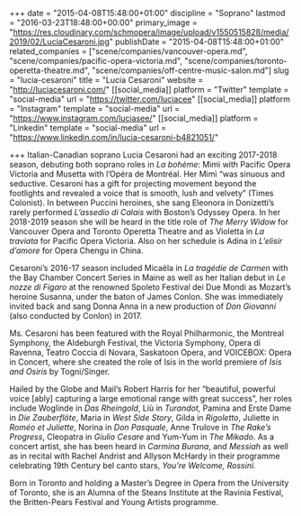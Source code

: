 +++
date = "2015-04-08T15:48:00+01:00"
discipline = "Soprano"
lastmod = "2016-03-23T18:48:00+00:00"
primary_image = "https://res.cloudinary.com/schmopera/image/upload/v1550515828/media/2019/02/LuciaCesaroni.jpg"
publishDate = "2015-04-08T15:48:00+01:00"
related_companies = ["scene/companies/vancouver-opera.md", "scene/companies/pacific-opera-victoria.md", "scene/companies/toronto-operetta-theatre.md", "scene/companies/off-centre-music-salon.md"]
slug = "lucia-cesaroni"
title = "Lucia Cesaroni"
website = "http://luciacesaroni.com/"
[[social_media]]
platform = "Twitter"
template = "social-media"
url = "https://twitter.com/luciacee"
[[social_media]]
platform = "Instagram"
template = "social-media"
url = "https://www.instagram.com/luciasee/"
[[social_media]]
platform = "Linkedin"
template = "social-media"
url = "https://www.linkedin.com/in/lucia-cesaroni-b4821051/"

+++
Italian-Canadian soprano Lucia Cesaroni had an exciting 2017-2018 season, debuting both soprano roles in _La bohème_: Mimì with Pacific Opera Victoria and Musetta with l’Opéra de Montréal. Her Mimì “was sinuous and seductive. Cesaroni has a gift for projecting movement beyond the footlights and revealed a voice that is smooth, lush and velvety” (Times Colonist). In between Puccini heroines, she sang Eleonora in Donizetti’s rarely performed _L’assedio di Calais_ with Boston’s Odyssey Opera. In her 2018-2019 season she will be heard in the title role of _The Merry Widow_ for Vancouver Opera and Toronto Operetta Theatre and as Violetta in _La traviata_ for Pacific Opera Victoria. Also on her schedule is Adina in _L’elisir d’amore_ for Opera Chengu in China.

Cesaroni’s 2016-17 season included Micaëla in _La tragédie de Carmen_ with the Bay Chamber Concert Series in Maine as well as her Italian debut in _Le nozze di Figaro_ at the renowned Spoleto Festival dei Due Mondi as Mozart’s heroine Susanna, under the baton of James Conlon. She was immediately invited back and sang Donna Anna in a new production of _Don Giovanni_ (also conducted by Conlon) in 2017.

Ms. Cesaroni has been featured with the Royal Philharmonic, the Montreal Symphony, the Aldeburgh Festival, the Victoria Symphony, Opera di Ravenna, Teatro Coccia di Novara, Saskatoon Opera, and VOICEBOX: Opera in Concert, where she created the role of Isis in the world premiere of _Isis and Osiris_ by Togni/Singer.

Hailed by the Globe and Mail’s Robert Harris for her “beautiful, powerful voice \[ably\] capturing a large emotional range with great success”, her roles include Woglinde in _Das Rheingold_, Liù in _Turandot_, Pamina and Erste Dame in _Die Zauberflöte_, Maria in _West Side Story_, Gilda in _Rigoletto_, Juliette in _Roméo et Juliette_, Norina in _Don Pasquale_, Anne Trulove in _The Rake’s Progress_, Cleopatra in _Giulio Cesare_ and Yum-Yum in _The Mikado_. As a concert artist, she has been heard in _Carmina Burana_, and _Messiah_ as well as in recital with Rachel Andrist and Allyson McHardy in their programme celebrating 19th Century bel canto stars, _You’re Welcome, Rossini_.

Born in Toronto and holding a Master’s Degree in Opera from the University of Toronto, she is an Alumna of the Steans Institute at the Ravinia Festival, the Britten-Pears Festival and Young Artists programme.
